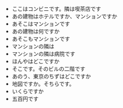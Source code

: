 * ここはコンビニです。隣は喫茶店です
* あの建物はホテルですか、マンションですか
* あそこはマンションです
* あの建物は何ですか
* あそこもマンションです
* マンションの隣は
* マンションの隣は病院です
* ほんやはどこですか
* そこです。そのビルの二階です
* あのう、東京のちずはどこですか
* 地図ですか。そちらです。
* いくらですか
* 五百円です
